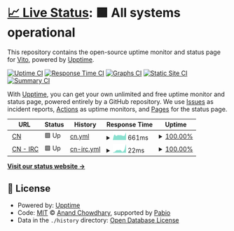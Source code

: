 # [📈 Live Status](https://CN-Vito.github.io/upptime): <!--live status--> **🟩 All systems operational**

This repository contains the open-source uptime monitor and status page for [Vito](https://CN-Vito.github.io/upptime), powered by [Upptime](https://github.com/upptime/upptime).

[![Uptime CI](https://github.com/CN-Vito/upptime/workflows/Uptime%20CI/badge.svg)](https://github.com/CN-Vito/upptime/actions?query=workflow%3A%22Uptime+CI%22)
[![Response Time CI](https://github.com/CN-Vito/upptime/workflows/Response%20Time%20CI/badge.svg)](https://github.com/CN-Vito/upptime/actions?query=workflow%3A%22Response+Time+CI%22)
[![Graphs CI](https://github.com/CN-Vito/upptime/workflows/Graphs%20CI/badge.svg)](https://github.com/CN-Vito/upptime/actions?query=workflow%3A%22Graphs+CI%22)
[![Static Site CI](https://github.com/CN-Vito/upptime/workflows/Static%20Site%20CI/badge.svg)](https://github.com/CN-Vito/upptime/actions?query=workflow%3A%22Static+Site+CI%22)
[![Summary CI](https://github.com/CN-Vito/upptime/workflows/Summary%20CI/badge.svg)](https://github.com/CN-Vito/upptime/actions?query=workflow%3A%22Summary+CI%22)

With [Upptime](https://upptime.js.org), you can get your own unlimited and free uptime monitor and status page, powered entirely by a GitHub repository. We use [Issues](https://github.com/CN-Vito/upptime/issues) as incident reports, [Actions](https://github.com/CN-Vito/upptime/actions) as uptime monitors, and [Pages](https://CN-Vito.github.io/upptime) for the status page.

<!--start: status pages-->
<!-- This summary is generated by Upptime (https://github.com/upptime/upptime) -->
<!-- Do not edit this manually, your changes will be overwritten -->
<!-- prettier-ignore -->
| URL | Status | History | Response Time | Uptime |
| --- | ------ | ------- | ------------- | ------ |
| <img alt="" src="https://icons.duckduckgo.com/ip3/cosanostra.pw.ico" height="13"> [CN](https://cosanostra.pw) | 🟩 Up | [cn.yml](https://github.com/CN-Vito/upptime/commits/HEAD/history/cn.yml) | <details><summary><img alt="Response time graph" src="./graphs/cn/response-time-week.png" height="20"> 661ms</summary><br><a href="https://CN-Vito.github.io/upptime/history/cn"><img alt="Response time 954" src="https://img.shields.io/endpoint?url=https%3A%2F%2Fraw.githubusercontent.com%2FCN-Vito%2Fupptime%2FHEAD%2Fapi%2Fcn%2Fresponse-time.json"></a><br><a href="https://CN-Vito.github.io/upptime/history/cn"><img alt="24-hour response time 1005" src="https://img.shields.io/endpoint?url=https%3A%2F%2Fraw.githubusercontent.com%2FCN-Vito%2Fupptime%2FHEAD%2Fapi%2Fcn%2Fresponse-time-day.json"></a><br><a href="https://CN-Vito.github.io/upptime/history/cn"><img alt="7-day response time 661" src="https://img.shields.io/endpoint?url=https%3A%2F%2Fraw.githubusercontent.com%2FCN-Vito%2Fupptime%2FHEAD%2Fapi%2Fcn%2Fresponse-time-week.json"></a><br><a href="https://CN-Vito.github.io/upptime/history/cn"><img alt="30-day response time 1337" src="https://img.shields.io/endpoint?url=https%3A%2F%2Fraw.githubusercontent.com%2FCN-Vito%2Fupptime%2FHEAD%2Fapi%2Fcn%2Fresponse-time-month.json"></a><br><a href="https://CN-Vito.github.io/upptime/history/cn"><img alt="1-year response time 954" src="https://img.shields.io/endpoint?url=https%3A%2F%2Fraw.githubusercontent.com%2FCN-Vito%2Fupptime%2FHEAD%2Fapi%2Fcn%2Fresponse-time-year.json"></a></details> | <details><summary><a href="https://CN-Vito.github.io/upptime/history/cn">100.00%</a></summary><a href="https://CN-Vito.github.io/upptime/history/cn"><img alt="All-time uptime 83.16%" src="https://img.shields.io/endpoint?url=https%3A%2F%2Fraw.githubusercontent.com%2FCN-Vito%2Fupptime%2FHEAD%2Fapi%2Fcn%2Fuptime.json"></a><br><a href="https://CN-Vito.github.io/upptime/history/cn"><img alt="24-hour uptime 100.00%" src="https://img.shields.io/endpoint?url=https%3A%2F%2Fraw.githubusercontent.com%2FCN-Vito%2Fupptime%2FHEAD%2Fapi%2Fcn%2Fuptime-day.json"></a><br><a href="https://CN-Vito.github.io/upptime/history/cn"><img alt="7-day uptime 100.00%" src="https://img.shields.io/endpoint?url=https%3A%2F%2Fraw.githubusercontent.com%2FCN-Vito%2Fupptime%2FHEAD%2Fapi%2Fcn%2Fuptime-week.json"></a><br><a href="https://CN-Vito.github.io/upptime/history/cn"><img alt="30-day uptime 97.30%" src="https://img.shields.io/endpoint?url=https%3A%2F%2Fraw.githubusercontent.com%2FCN-Vito%2Fupptime%2FHEAD%2Fapi%2Fcn%2Fuptime-month.json"></a><br><a href="https://CN-Vito.github.io/upptime/history/cn"><img alt="1-year uptime 83.16%" src="https://img.shields.io/endpoint?url=https%3A%2F%2Fraw.githubusercontent.com%2FCN-Vito%2Fupptime%2FHEAD%2Fapi%2Fcn%2Fuptime-year.json"></a></details>
| <img alt="" src="https://icons.duckduckgo.com/ip3/null.ico" height="13"> [CN - IRC](15.204.175.58) | 🟩 Up | [cn-irc.yml](https://github.com/CN-Vito/upptime/commits/HEAD/history/cn-irc.yml) | <details><summary><img alt="Response time graph" src="./graphs/cn-irc/response-time-week.png" height="20"> 22ms</summary><br><a href="https://CN-Vito.github.io/upptime/history/cn-irc"><img alt="Response time 31" src="https://img.shields.io/endpoint?url=https%3A%2F%2Fraw.githubusercontent.com%2FCN-Vito%2Fupptime%2FHEAD%2Fapi%2Fcn-irc%2Fresponse-time.json"></a><br><a href="https://CN-Vito.github.io/upptime/history/cn-irc"><img alt="24-hour response time 67" src="https://img.shields.io/endpoint?url=https%3A%2F%2Fraw.githubusercontent.com%2FCN-Vito%2Fupptime%2FHEAD%2Fapi%2Fcn-irc%2Fresponse-time-day.json"></a><br><a href="https://CN-Vito.github.io/upptime/history/cn-irc"><img alt="7-day response time 22" src="https://img.shields.io/endpoint?url=https%3A%2F%2Fraw.githubusercontent.com%2FCN-Vito%2Fupptime%2FHEAD%2Fapi%2Fcn-irc%2Fresponse-time-week.json"></a><br><a href="https://CN-Vito.github.io/upptime/history/cn-irc"><img alt="30-day response time 23" src="https://img.shields.io/endpoint?url=https%3A%2F%2Fraw.githubusercontent.com%2FCN-Vito%2Fupptime%2FHEAD%2Fapi%2Fcn-irc%2Fresponse-time-month.json"></a><br><a href="https://CN-Vito.github.io/upptime/history/cn-irc"><img alt="1-year response time 31" src="https://img.shields.io/endpoint?url=https%3A%2F%2Fraw.githubusercontent.com%2FCN-Vito%2Fupptime%2FHEAD%2Fapi%2Fcn-irc%2Fresponse-time-year.json"></a></details> | <details><summary><a href="https://CN-Vito.github.io/upptime/history/cn-irc">100.00%</a></summary><a href="https://CN-Vito.github.io/upptime/history/cn-irc"><img alt="All-time uptime 100.00%" src="https://img.shields.io/endpoint?url=https%3A%2F%2Fraw.githubusercontent.com%2FCN-Vito%2Fupptime%2FHEAD%2Fapi%2Fcn-irc%2Fuptime.json"></a><br><a href="https://CN-Vito.github.io/upptime/history/cn-irc"><img alt="24-hour uptime 100.00%" src="https://img.shields.io/endpoint?url=https%3A%2F%2Fraw.githubusercontent.com%2FCN-Vito%2Fupptime%2FHEAD%2Fapi%2Fcn-irc%2Fuptime-day.json"></a><br><a href="https://CN-Vito.github.io/upptime/history/cn-irc"><img alt="7-day uptime 100.00%" src="https://img.shields.io/endpoint?url=https%3A%2F%2Fraw.githubusercontent.com%2FCN-Vito%2Fupptime%2FHEAD%2Fapi%2Fcn-irc%2Fuptime-week.json"></a><br><a href="https://CN-Vito.github.io/upptime/history/cn-irc"><img alt="30-day uptime 100.00%" src="https://img.shields.io/endpoint?url=https%3A%2F%2Fraw.githubusercontent.com%2FCN-Vito%2Fupptime%2FHEAD%2Fapi%2Fcn-irc%2Fuptime-month.json"></a><br><a href="https://CN-Vito.github.io/upptime/history/cn-irc"><img alt="1-year uptime 100.00%" src="https://img.shields.io/endpoint?url=https%3A%2F%2Fraw.githubusercontent.com%2FCN-Vito%2Fupptime%2FHEAD%2Fapi%2Fcn-irc%2Fuptime-year.json"></a></details>

<!--end: status pages-->

[**Visit our status website →**](https://CN-Vito.github.io/upptime)

## 📄 License

- Powered by: [Upptime](https://github.com/upptime/upptime)
- Code: [MIT](./LICENSE) © [Anand Chowdhary](https://anandchowdhary.com), supported by [Pabio](https://pabio.com)
- Data in the `./history` directory: [Open Database License](https://opendatacommons.org/licenses/odbl/1-0/)
